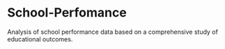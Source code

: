 # School-Perfomance
Analysis of school performance data based on a comprehensive study of educational outcomes. 
